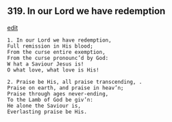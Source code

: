 
## 319.  In our Lord we have redemption
[edit](https://docs.google.com/document/d/11PdaNoDzdSkrL5cTzS1OLTLKvhUmbrei/edit?mode=html)



    1. In our Lord we have redemption,
    Full remission in His blood;
    From the curse entire exemption,
    From the curse pronounc’d by God: 
    W hat a Saviour Jesus is!
    O what love, what love is His!

    2. Praise be His, all praise transcending, .
    Praise on earth, and praise in heav’n; 
    Praise through ages never-ending,
    To the Lamb of God be giv’n:
    He alone the Saviour is,
    Everlasting praise be His.
